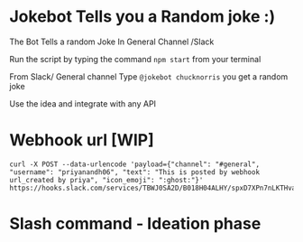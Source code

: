 # Jokebot Tells you a Random joke :) 
The Bot Tells a random Joke In General Channel /Slack

Run the script by typing the command `npm start` from your terminal

From Slack/ General channel
Type `@jokebot chucknorris` you get a random joke

Use the idea and integrate with any API

# Webhook url [WIP]
```
curl -X POST --data-urlencode 'payload={"channel": "#general", "username": "priyanandh06", "text": "This is posted by webhook url_created by priya", "icon_emoji": ":ghost:"}' https://hooks.slack.com/services/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
```

# Slash command - Ideation phase
